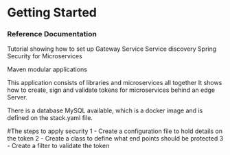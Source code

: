# Getting Started

### Reference Documentation
Tutorial showing how to set up
Gateway Service
Service discovery
Spring Security for Microservices

Maven modular applications


This application consists of libraries and microservices all together
It shows how to create, sign and validate tokens for microservices behind an edge Server.

There is a database MySQL available, which is a docker image and is defined on the stack.yaml file.


#The steps to apply security
1 - Create a configuration file to hold details on the token
2 - Create a class to define what end points should be protected
3 - Create a filter to validate the token 

